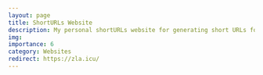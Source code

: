 ```yaml
---
layout: page
title: ShortURLs Website
description: My personal shortURLs website for generating short URLs for users.
img:
importance: 6
category: Websites
redirect: https://zla.icu/
---
```

